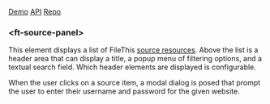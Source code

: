 [Demo](https://filethis.github.io/ft-source-panel/components/ft-source-panel/demo/)    [API](https://filethis.github.io/ft-source-panel/components/ft-source-panel/)    [Repo](https://github.com/filethis/ft-source-panel)

### \<ft-source-panel\>

This element displays a list of FileThis [source resources](https://filethis.com/developers/doc/index.html#/source). Above the list is a header area that can display a title, a popup menu of filtering options, and a textual search field. Which header elements are displayed is configurable.

When the user clicks on a source item, a modal dialog is posed that prompt the user to enter their username and password for the given website.
